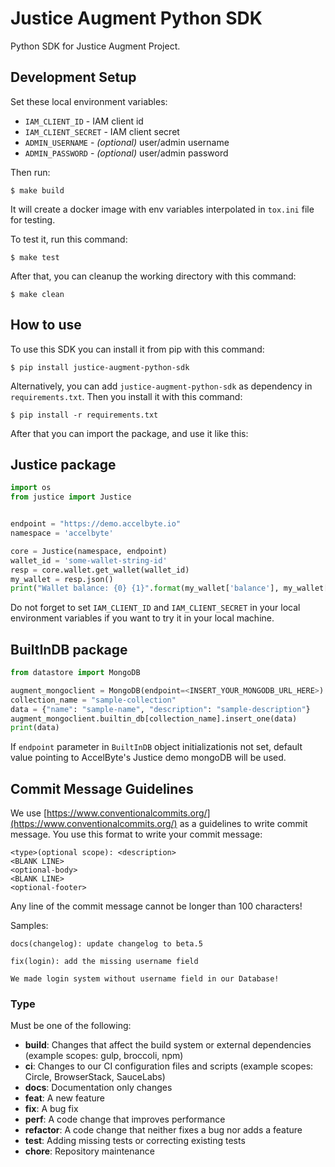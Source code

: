 Justice Augment Python SDK
==========================

Python SDK for Justice Augment Project.

## Development Setup
Set these local environment variables:

- `IAM_CLIENT_ID` - IAM client id
- `IAM_CLIENT_SECRET` - IAM client secret
- `ADMIN_USERNAME` - _(optional)_ user/admin username
- `ADMIN_PASSWORD` - _(optional)_ user/admin password

Then run:
``` shell
$ make build
```

It will create a docker image with env variables interpolated in `tox.ini` file for testing.

To test it, run this command:
```shell
$ make test
```

After that, you can cleanup the working directory with this command:
```shell
$ make clean
```


## How to use
To use this SDK you can install it from pip with this command:

```shell
$ pip install justice-augment-python-sdk
```

Alternatively, you can add `justice-augment-python-sdk` as dependency in `requirements.txt`.
Then you install it with this command:

```shell
$ pip install -r requirements.txt
```

After that you can import the package, and use it like this:

## Justice package

```python
import os
from justice import Justice


endpoint = "https://demo.accelbyte.io"
namespace = 'accelbyte'

core = Justice(namespace, endpoint)
wallet_id = 'some-wallet-string-id'
resp = core.wallet.get_wallet(wallet_id)
my_wallet = resp.json()
print("Wallet balance: {0} {1}".format(my_wallet['balance'], my_wallet['currencyCode']))
```

Do not forget to set `IAM_CLIENT_ID` and `IAM_CLIENT_SECRET` in your local environment variables if you want to try it in your local machine.


## BuiltInDB package
```python
from datastore import MongoDB

augment_mongoclient = MongoDB(endpoint=<INSERT_YOUR_MONGODB_URL_HERE>)
collection_name = "sample-collection"
data = {"name": "sample-name", "description": "sample-description"}
augment_mongoclient.builtin_db[collection_name].insert_one(data)
print(data)
```
If `endpoint` parameter in `BuiltInDB` object initializationis not set, default value pointing to AccelByte's Justice demo mongoDB will be used.   
## Commit Message Guidelines
We use [https://www.conventionalcommits.org/](https://www.conventionalcommits.org/) as a guidelines to write commit message. You use this format to write your commit message:

```
<type>(optional scope): <description>
<BLANK LINE>
<optional-body>
<BLANK LINE>
<optional-footer>
```

Any line of the commit message cannot be longer than 100 characters!

Samples:

```
docs(changelog): update changelog to beta.5
```
```
fix(login): add the missing username field

We made login system without username field in our Database!
```

### Type
Must be one of the following:

* **build**: Changes that affect the build system or external dependencies (example scopes: gulp, broccoli, npm)
* **ci**: Changes to our CI configuration files and scripts (example scopes: Circle, BrowserStack, SauceLabs)
* **docs**: Documentation only changes
* **feat**: A new feature
* **fix**: A bug fix
* **perf**: A code change that improves performance
* **refactor**: A code change that neither fixes a bug nor adds a feature
* **test**: Adding missing tests or correcting existing tests
* **chore**: Repository maintenance